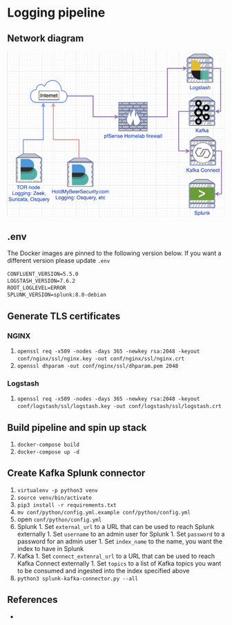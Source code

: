 # Logging pipeline

## Network diagram
<p align="center">
  <img src=".img/network_diagram.png">
</p>

## .env
The Docker images are pinned to the following version below. If you want a different version please update `.env`
```
CONFLUENT_VERSION=5.5.0
LOGSTASH_VERSION=7.6.2
ROOT_LOGLEVEL=ERROR
SPLUNK_VERSION=splunk:8.0-debian
```

## Generate TLS certificates
### NGINX
1. `openssl req -x509 -nodes -days 365 -newkey rsa:2048 -keyout conf/nginx/ssl/nginx.key -out conf/nginx/ssl/nginx.crt`
1. `openssl dhparam -out conf/nginx/ssl/dhparam.pem 2048`

### Logstash
1. `openssl req -x509 -nodes -days 365 -newkey rsa:2048 -keyout conf/logstash/ssl/logstash.key -out conf/logstash/ssl/logstash.crt`

## Build pipeline and spin up stack
1. `docker-compose build`
1. `docker-compose up -d`

## Create Kafka Splunk connector
1. `virtualenv -p python3 venv`
1. `source venv/bin/activate`
1. `pip3 install -r requirements.txt`
1. `mv conf/python/config.yml.example conf/python/config.yml`
1. open `conf/python/config.yml`
  1. Splunk
    1. Set `external_url` to a URL that can be used to reach Splunk externally
    1. Set `username` to an admin user for Splunk
    1. Set `password` to a password for an admin user
    1. Set `index_name` to the name, you want the index to have in Splunk
  1. Kafka
    1. Set `connect_extenral_url` to a URL that can be used to reach Kafka Connect externally
    1. Set `topics` to a list of Kafka topics you want to be consumed and ingested into the index specified above
1. `python3 splunk-kafka-connector.py --all`


## References
* []()